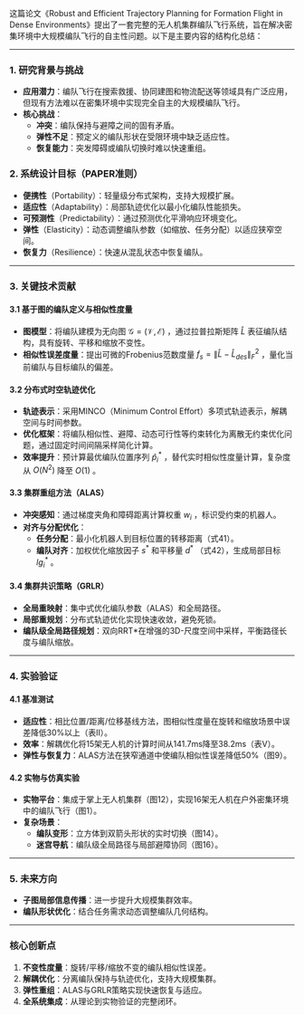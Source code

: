 这篇论文《Robust and Efficient Trajectory Planning for Formation Flight in Dense Environments》提出了一套完整的无人机集群编队飞行系统，旨在解决密集环境中大规模编队飞行的自主性问题。以下是主要内容的结构化总结：

---

### **1. 研究背景与挑战**
- **应用潜力**：编队飞行在搜索救援、协同建图和物流配送等领域具有广泛应用，但现有方法难以在密集环境中实现完全自主的大规模编队飞行。
- **核心挑战**：
  - **冲突**：编队保持与避障之间的固有矛盾。
  - **弹性不足**：预定义的编队形状在受限环境中缺乏适应性。
  - **恢复能力**：突发障碍或编队切换时难以快速重组。

### **2. 系统设计目标（PAPER准则）**
- **便携性**（Portability）：轻量级分布式架构，支持大规模扩展。
- **适应性**（Adaptability）：局部轨迹优化以最小化编队性能损失。
- **可预测性**（Predictability）：通过预测优化平滑响应环境变化。
- **弹性**（Elasticity）：动态调整编队参数（如缩放、任务分配）以适应狭窄空间。
- **恢复力**（Resilience）：快速从混乱状态中恢复编队。

---

### **3. 关键技术贡献**
#### **3.1 基于图的编队定义与相似性度量**
- **图模型**：将编队建模为无向图  $\mathcal{G}=(\mathcal{V},\mathcal{E})$ ，通过拉普拉斯矩阵  $\hat{L}$  表征编队结构，具有旋转、平移和缩放不变性。
- **相似性误差度量**：提出可微的Frobenius范数度量  $f_s=\|\hat{L}-\hat{L}_{des}\|_F^2$ ，量化当前编队与目标编队的偏差。



#### **3.2 分布式时空轨迹优化**
- **轨迹表示**：采用MINCO（Minimum Control Effort）多项式轨迹表示，解耦空间与时间参数。
- **优化框架**：将编队相似性、避障、动态可行性等约束转化为离散无约束优化问题，通过固定时间间隔采样简化计算。
- **效率提升**：预计算最优编队位置序列  $\hat{p}_i^*$ ，替代实时相似性度量计算，复杂度从  $O(N^2)$  降至  $O(1)$ 。

#### **3.3 集群重组方法（ALAS）**
- **冲突感知**：通过梯度夹角和障碍距离计算权重  $w_i$ ，标识受约束的机器人。
- **对齐与分配优化**：
  - **任务分配**：最小化机器人到目标位置的转移距离（式41）。
  - **编队对齐**：加权优化缩放因子  $s^*$  和平移量  $d^*$ （式42），生成局部目标  $lg_i^*$ 。



#### **3.4 集群共识策略（GRLR）**
- **全局重映射**：集中式优化编队参数（ALAS）和全局路径。
- **局部重规划**：分布式轨迹优化实现快速收敛，避免死锁。
- **编队级全局路径规划**：双向RRT*在增强的3D-尺度空间中采样，平衡路径长度与编队缩放。

---

### **4. 实验验证**
#### **4.1 基准测试**
- **适应性**：相比位置/距离/位移基线方法，图相似性度量在旋转和缩放场景中误差降低30%以上（表II）。
- **效率**：解耦优化将15架无人机的计算时间从141.7ms降至38.2ms（表V）。
- **弹性与恢复力**：ALAS方法在狭窄通道中使编队相似性误差降低50%（图9）。

#### **4.2 实物与仿真实验**
- **实物平台**：集成于掌上无人机集群（图12），实现16架无人机在户外密集环境中的编队飞行（图1）。
- **复杂场景**：
  - **编队变形**：立方体到双箭头形状的实时切换（图14）。
  - **迷宫导航**：编队级全局路径与局部避障协同（图16）。



---

### **5. 未来方向**
- **子图局部信息传播**：进一步提升大规模集群效率。
- **编队形状优化**：结合任务需求动态调整编队几何结构。

---

### **核心创新点**
1. **不变性度量**：旋转/平移/缩放不变的编队相似性误差。
2. **解耦优化**：分离编队保持与轨迹优化，支持大规模集群。
3. **弹性重组**：ALAS与GRLR策略实现快速恢复与适应。
4. **全系统集成**：从理论到实物验证的完整闭环。
